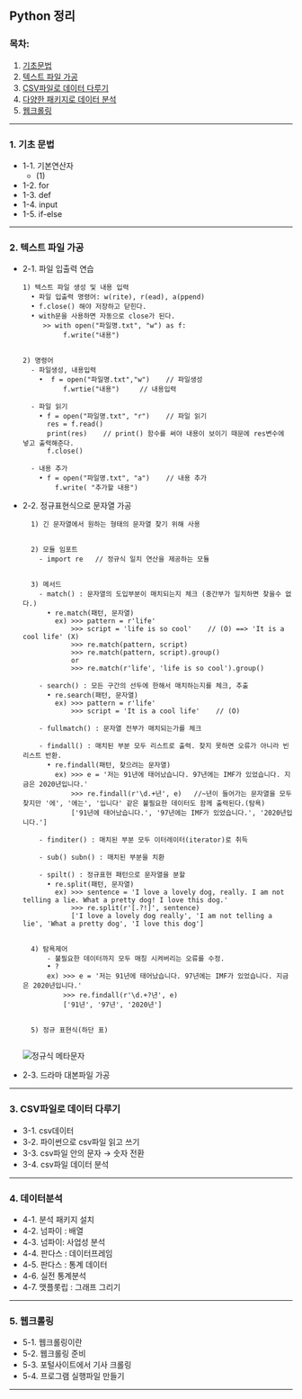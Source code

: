 ## Python 정리

### 목차:
1. [기초문법](#1.-기초-문법)
2. [텍스트 파일 가공](#2.-텍스트-파일-가공)
3. [CSV파일로 데이터 다루기](#3.-CSV파일로-데이터-다루기)
4. [다양한 패키지로 데이터 분석](#4.-데이터분석)
5. [웹크롤링](#5.-웹크롤링)
  
---
### 1. 기초 문법
  + 1-1. 기본연산자
     +  (1)
  + 1-2. for
  + 1-3. def
  + 1-4. input
  + 1-5. if-else

---
### 2. 텍스트 파일 가공
  + 2-1. 파일 입출력 연습
    ```
    1) 텍스트 파일 생성 및 내용 입력
      • 파일 입출력 명령어: w(rite), r(ead), a(ppend)
      • f.close() 해야 저장하고 닫힌다.
      • with문을 사용하면 자동으로 close가 된다.
         >> with open("파일명.txt", "w") as f:
              f.write("내용")
              
              
    2) 명령어
      - 파일생성, 내용입력
        •  f = open("파일명.txt","w")    // 파일생성
              f.wrtie("내용")     // 내용입력
      
      - 파일 읽기
        • f = open("파일명.txt", "r")    // 파일 읽기
          res = f.read()        
          print(res)    // print() 함수를 써야 내용이 보이기 때문에 res변수에 넣고 출력해준다.
          f.close() 
       
      - 내용 추가
        • f = open("파일명.txt", "a")    // 내용 추가
            f.write( "추가할 내용")
    ```            
            
  + 2-2. 정규표현식으로 문자열 가공
    ```   
      1) 긴 문자열에서 원하는 형태의 문자열 찾기 위해 사용
      
      
      2) 모듈 임포트
        - import re   // 정규식 일치 연산을 제공하는 모듈
      
      
      3) 메서드
        - match() : 문자열의 도입부분이 매치되는지 체크 (중간부가 일치하면 찾을수 없다.)
          • re.match(패턴, 문자열)
            ex) >>> pattern = r'life'
                >>> script = 'life is so cool'    // (O) ==> 'It is a cool life' (X)
                >>> re.match(pattern, script)
                >>> re.match(pattern, script).group()  
                or
                >>> re.match(r'life', 'life is so cool').group()
          
        - search() : 모든 구간의 선두에 한해서 매치하는지를 체크, 추출 
          • re.search(패턴, 문자열)
            ex) >>> pattern = r'life'
                >>> script = 'It is a cool life'    // (O)
          
        - fullmatch() : 문자열 전부가 매치되는가를 체크 

        - findall() : 매치된 부분 모두 리스트로 출력. 찾지 못하면 오류가 아니라 빈리스트 반환.
          • re.findall(패턴, 찾으려는 문자열)
            ex) >>> e = '저는 91년에 태어났습니다. 97년에는 IMF가 있었습니다. 지금은 2020년입니다.'
                >>> re.findall(r'\d.+년', e)   //~년이 들어가는 문자열을 모두 찾지만 '에', '에는', '입니다' 같은 불필요한 데이터도 함께 출력된다.(탐욕)
                ['91년에 태어났습니다.', '97년에는 IMF가 있었습니다.', '2020년입니다.']
                
        - finditer() : 매치된 부분 모두 이터레이터(iterator)로 취득 

        - sub() subn() : 매치된 부분을 치환 

        - spilt() : 정규표현 패턴으로 문자열을 분할 
          • re.split(패턴, 문자열)
            ex) >>> sentence = 'I love a lovely dog, really. I am not telling a lie. What a pretty dog! I love this dog.'
                >>> re.split(r'[.?!]', sentence)
                ['I love a lovely dog really', 'I am not telling a lie', 'What a pretty dog', 'I love this dog']
                
                
      4) 탐욕제어
          - 불필요한 데이터까지 모두 매칭 시켜버리는 오류를 수정.
          • ? 
          ex) >>> e = '저는 91년에 태어났습니다. 97년에는 IMF가 있었습니다. 지금은 2020년입니다.'
              >>> re.findall(r'\d.+?년', e)
              ['91년', '97년', '2020년']


      5) 정규 표현식(하단 표)
       
    ```
       ![정규식 메타문자](https://user-images.githubusercontent.com/51871037/204778769-edc25817-8928-49ad-807c-4d9126817039.PNG)


  + 2-3. 드라마 대본파일 가공
  
  

---
### 3. CSV파일로 데이터 다루기
  + 3-1. csv데이터 
  + 3-2. 파이썬으로 csv파일 읽고 쓰기
  + 3-3. csv파일 안의 문자 → 숫자 전환
  + 3-4. csv파일 데이터 분석

---
### 4. 데이터분석
  + 4-1. 분석 패키지 설치
  + 4-2. 넘파이 : 배열
  + 4-3. 넘파이: 사업성 분석
  + 4-4. 판다스 : 데이터프레임 
  + 4-5. 판다스 : 통계 데이터
  + 4-6. 실전 통계분석
  + 4-7. 맷플롯립 : 그래프 그리기

---
### 5. 웹크롤링
  + 5-1. 웹크롤링이란
  + 5-2. 웹크롤링 준비
  + 5-3. 포털사이트에서 기사 크롤링
  + 5-4. 프로그램 실행파일 만들기

---
<End>
  

